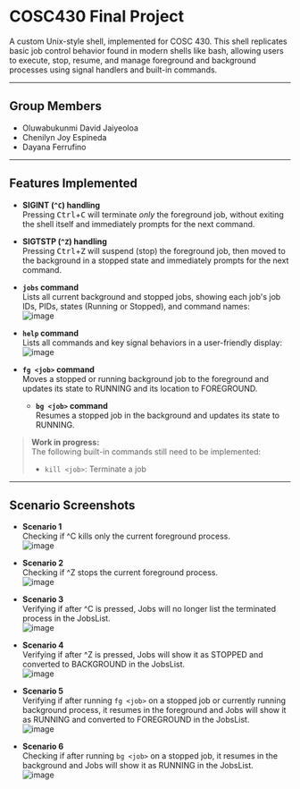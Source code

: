 # COSC430 Final Project

A custom Unix-style shell, implemented for COSC 430. This shell replicates basic job control behavior found in modern shells like bash, allowing users to execute, stop, resume, and manage foreground and background processes using signal handlers and built-in commands.

---

## Group Members
- Oluwabukunmi David Jaiyeoloa
- Chenilyn Joy Espineda
- Dayana Ferrufino

---

## Features Implemented

- **SIGINT (`^C`) handling**  
  Pressing <kbd>Ctrl</kbd>+<kbd>C</kbd> will terminate *only* the foreground job, without exiting the shell itself and immediately prompts for the next command.

- **SIGTSTP (`^Z`) handling**  
  Pressing <kbd>Ctrl</kbd>+<kbd>Z</kbd> will suspend (stop) the foreground job, then moved to the background in a stopped state and immediately prompts for the next command.

- **`jobs` command**  
  Lists all current background and stopped jobs, showing each job's job IDs, PIDs, states  (Running or Stopped), and command names:
  <br>![image](https://github.com/user-attachments/assets/cd40770a-b636-4b7e-958f-2e722888e039)

  
- **`help` command**  
  Lists all commands and key signal behaviors in a user-friendly display:
  <br>![image](https://github.com/user-attachments/assets/e93a14a8-e285-46b4-8cff-00e6509f478e)

- **`fg <job>` command**
  <br>Moves a stopped or running background job to the foreground and updates its state to RUNNING and its location to FOREGROUND.

  - **`bg <job>` command**
  <br>Resumes a stopped job in the background and updates its state to RUNNING.

> **Work in progress:**  
> The following built-in commands still need to be implemented:  
> - `kill <job>`: Terminate a job 

---

## Scenario Screenshots

-  **Scenario 1**
  <br> Checking if ^C kills only the current foreground process.
  <br>![image](https://github.com/user-attachments/assets/6b73cb6f-74b6-4aeb-8202-aace25844e35)

- **Scenario 2**
  <br> Checking if ^Z stops the current foreground process.
  <br>![image](https://github.com/user-attachments/assets/735ea40c-2f4f-44cc-a739-d1421a8ddb69)
  
- **Scenario 3**
  <br> Verifying if after ^C is pressed, Jobs will no longer list the terminated process in the JobsList.
  <br>![image](https://github.com/user-attachments/assets/7226aba5-bedd-472c-9fa1-435449da3bf4)

- **Scenario 4**
  <br> Verifying if after ^Z is pressed, Jobs will show it as STOPPED and converted to BACKGROUND in the JobsList.
  <br>![image](https://github.com/user-attachments/assets/9af03d9c-ee70-47e9-a3be-c0fdd29258f8)

- **Scenario 5**
  <br>Verifying if after running `fg <job>` on a stopped job or currently running background process, it resumes in the foreground and Jobs will show it as RUNNING and converted to FOREGROUND in the JobsList.
  <br>![image](https://github.com/user-attachments/assets/f4daba86-32bf-495f-8c1d-912f80cd24b3)

- **Scenario 6**
  <br>Checking if after running `bg <job>` on a stopped job, it resumes in the background and Jobs will show it as RUNNING in the JobsList.
  <br>![image](https://github.com/user-attachments/assets/8e8fe96b-8a89-4767-899f-f704b869579f)
